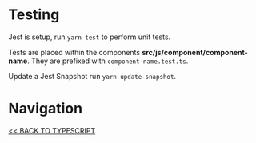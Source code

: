 # Testing

Jest is setup, run `yarn test` to perform unit tests.

Tests are placed within the components **src/js/component/component-name**. They are prefixed with `component-name.test.ts`.

Update a Jest Snapshot run `yarn update-snapshot`.

# Navigation

[<< BACK TO TYPESCRIPT](TypeScript.md)
